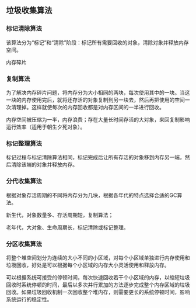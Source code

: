 ## 垃圾收集算法

### 标记清除算法

该算法分为“标记”和“清除”阶段：标记所有需要回收的对象，清除对象并释放内存空间。

内存碎片



### 复制算法

为了解决内存碎片问题，将内存分为大小相同的两块，每次使用其中的一块。当这一块的内存使用完后，就将还存活的对象复制到另一块去，然后再把使用的空间一次清理掉。这样就使每次的内存回收都是对内存区间的一半进行回收。

内存空间被压缩为一半，内存浪费；存在大量长时间存活的大对象，来回复制影响运行效率（适用于朝生夕死对象）。



### 标记整理算法

标记过程与标记清除算法相同，标记完成后让所有存活的对象移到内存另一端，然后清除该端的对象并释放内存。



### 分代收集算法

根据对象存活周期的不同将内存分为几块，根据各年代的特点选择合适的GC算法。

新生代，对象数量多、存活周期短，复制算法；

老年代，大对象、生命周期长，标记清除或标记整理。



### 分区收集算法

将整个堆空间划分为连续的大小不同的小区域，对每个小区域单独进行内存使用和垃圾回收，好处是可以根据每个小区域的内存大小灵活使用和释放内存。

可以根据系统可接受的停顿时间，每次快速回收若干个小区域的内存，以缩短垃圾回收时系统停顿的时间，最后以多次并行累加的方法逐步完成整个内存区域的垃圾回收。如果垃圾回收机制一次回收整个堆内存，则需要更长的系统停顿时间，影响系统运行的稳定性。